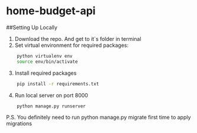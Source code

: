 # home-budget-api



##Setting Up Locally

1. Download the repo. And get to it`s folder in terminal
2. Set virtual environment for required packages:

```bash
    python virtualenv env
    source env/bin/activate
```
3. Install required packages
```bash
    pip install -r requirements.txt
```
4. Run local server on port 8000
```bash
    python manage.py runserver
```

P.S. You definitely need to run python manage.py migrate first time to apply migrations
